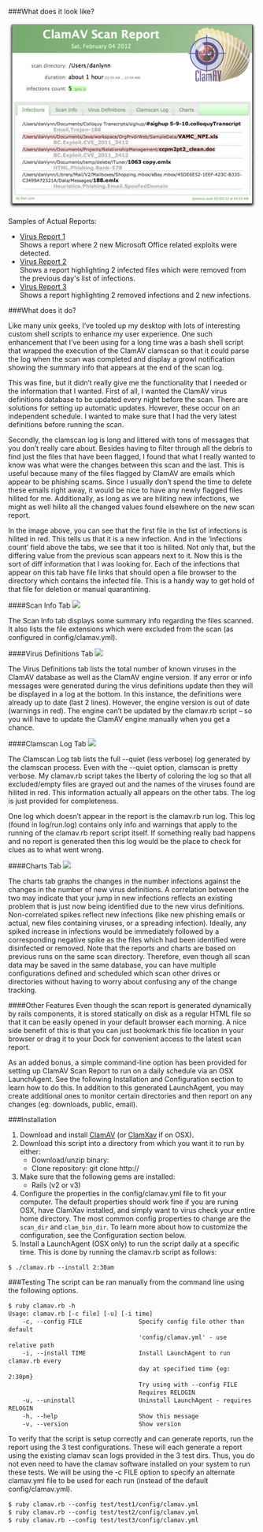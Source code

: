 ###What does it look like?

<img src="/docs/images/ClamAVScanReport-Big.png?raw=true">

Samples of Actual Reports:

* [Virus Report 1](http://danlynn.github.com/ClamAvReport/sample/clamav-2new.html)  
  Shows a report where 2 new Microsoft Office related exploits were detected.
* [Virus Report 2](http://danlynn.github.com/ClamAvReport/sample/clamav-2rem.html)  
  Shows a report highlighting 2 infected files which were removed from the previous day's list of infections.
* [Virus Report 3](http://danlynn.github.com/ClamAvReport/sample/clamav-2new2rem.html)  
  Shows a report highlighting 2 removed infections and 2 new infections.

###What does it do?

Like many unix geeks, I’ve tooled up my desktop with lots of interesting custom shell scripts to enhance my user experience. One such enhancement that I’ve been using for a long time was a bash shell script that wrapped the execution of the ClamAV clamscan so that it could parse the log when the scan was completed and display a growl notification showing the summary info that appears at the end of the scan log.

This was fine, but it didn’t really give me the functionality that I needed or the information that I wanted. First of all, I wanted the ClamAV virus definitions database to be updated every night before the scan. There are solutions for setting up automatic updates. However, these occur on an independent schedule. I wanted to make sure that I had the very latest definitions before running the scan.

Secondly, the clamscan log is long and littered with tons of messages that you don’t really care about. Besides having to filter through all the debris to find just the files that have been flagged, I found that what I really wanted to know was what were the changes between this scan and the last. This is useful because many of the files flagged by ClamAV are emails which appear to be phishing scams. Since I usually don’t spend the time to delete these emails right away, it would be nice to have any newly flagged files hilited for me. Additionally, as long as we are hiliting new infections, we might as well hilite all the changed values found elsewhere on the new scan report.

In the image above, you can see that the first file in the list of infections is hilited in red. This tells us that it is a new infection. And in the ‘infections count’ field above the tabs, we see that it too is hilited. Not only that, but the differing value from the previous scan appears next to it. Now this is the sort of diff information that I was looking for. Each of the infections that appear on this tab have file links that should open a file browser to the directory which contains the infected file. This is a handy way to get hold of that file for deletion or manual quarantining.

####Scan Info Tab
<img src="/danlynn/ClamAvReport/blob/master/docs/images/ClamAVScanReport-ScanInfo.png?raw=true">

The Scan Info tab displays some summary info regarding the files scanned. It also lists the file extensions which were excluded from the scan (as configured in config/clamav.yml).

####Virus Definitions Tab
<img src="/danlynn/ClamAvReport/blob/master/docs/images/ClamAVScanReport-VirusDefs.png?raw=true">

The Virus Definitions tab lists the total number of known viruses in the ClamAV database as well as the ClamAV engine version. If any error or info messages were generated during the virus definitions update then they will be displayed in a log at the bottom. In this instance, the definitions were already up to date (last 2 lines). However, the engine version is out of date (warnings in red). The engine can’t be updated by the clamav.rb script – so you will have to update the ClamAV engine manually when you get a chance.

####Clamscan Log Tab
<img src="/danlynn/ClamAvReport/blob/master/docs/images/ClamAVScanReport-ClamscanLog.png?raw=true">

The Clamscan Log tab lists the full --quiet (less verbose) log generated by the clamscan process. Even with the --quiet option, clamscan is pretty verbose. My clamav.rb script takes the liberty of coloring the log so that all excluded/empty files are grayed out and the names of the viruses found are hilited in red. This information actually all appears on the other tabs. The log is just provided for completeness.

One log which doesn’t appear in the report is the clamav.rb run log. This log (found in log/run.log) contains only info and warnings that apply to the running of the clamav.rb report script itself. If something really bad happens and no report is generated then this log would be the place to check for clues as to what went wrong.

####Charts Tab
<img src="/danlynn/ClamAvReport/blob/master/docs/images/ClamAVScanReport-Charts.png?raw=true">

The charts tab graphs the changes in the number infections against the changes in the number of new virus definitions. A correlation between the two may indicate that your jump in new infections reflects an existing problem that is just now being identified due to the new virus definitions. Non-correlated spikes reflect new infections (like new phishing emails or actual, new files containing viruses, or a spreading infection). Ideally, any spiked increase in infections would be immediately followed by a corresponding negative spike as the files which had been identified were disinfected or removed. Note that the reports and charts are based on previous runs on the same scan directory. Therefore, even though all scan data may be saved in the same database, you can have multiple configurations defined and scheduled which scan other drives or directories without having to worry about confusing any of the change tracking.

####Other Features
Even though the scan report is generated dynamically by rails components, it is stored statically on disk as a regular HTML file so that it can be easily opened in your default browser each morning. A nice side benefit of this is that you can just bookmark this file location in your browser or drag it to your Dock for convenient access to the latest scan report.

As an added bonus, a simple command-line option has been provided for setting up ClamAV Scan Report to run on a daily schedule via an OSX LaunchAgent. See the following Installation and Configuration section to learn how to do this. In addition to this generated LaunchAgent, you may create additional ones to monitor certain directories and then report on any changes (eg: downloads, public, email).

###Installation
1. Download and install [ClamAV](http://www.clamav.net/lang/en/) (or [ClamXav](http://www.clamxav.com/) if on OSX).
2. Download this script into a directory from which you want it to run by either:
	* Download/unzip binary: 
	* Clone repository: git clone http://
3. Make sure that the following gems are installed:
	* Rails (v2 or v3)
4. Configure the properties in the config/clamav.yml file to fit your computer.  The default properties should work fine if you are runing OSX, have ClamXav installed, and simply want to virus check your entire home directory.  The most common config properties to change are the `scan_dir` and `clam_bin_dir`. To learn more about how to customize the configuration, see the Configuration section below.
5. Install a LaunchAgent (OSX only) to run the script daily at a specific time.  This is done by running the clamav.rb script as follows:

```console
$ ./clamav.rb --install 2:30am
```

###Testing
The script can be ran manually from the command line using the following options.

```console
$ ruby clamav.rb -h
Usage: clamav.rb [-c file] [-u] [-i time]
    -c, --config FILE                Specify config file other than default 
                                     'config/clamav.yml' - use relative path
    -i, --install TIME               Install LaunchAgent to run clamav.rb every
                                     day at specified time {eg: 2:30pm}
                                     Try using with --config FILE
                                     Requires RELOGIN
    -u, --uninstall                  Uninstall LaunchAgent - requires RELOGIN
    -h, --help                       Show this message
    -v, --version                    Show version
```

To verify that the script is setup correctly and can generate reports, run the report using the 3 test configurations.  These will each generate a report using the existing clamav scan logs provided in the 3 test dirs.  Thus, you do not even need to have the clamav software installed on your system to run these tests.  We will be using the -c FILE option to specify an alternate clamav.yml file to be used for each run (instead of the default config/clamav.yml).

```console
$ ruby clamav.rb --config test/test1/config/clamav.yml
$ ruby clamav.rb --config test/test2/config/clamav.yml
$ ruby clamav.rb --config test/test3/config/clamav.yml
```
